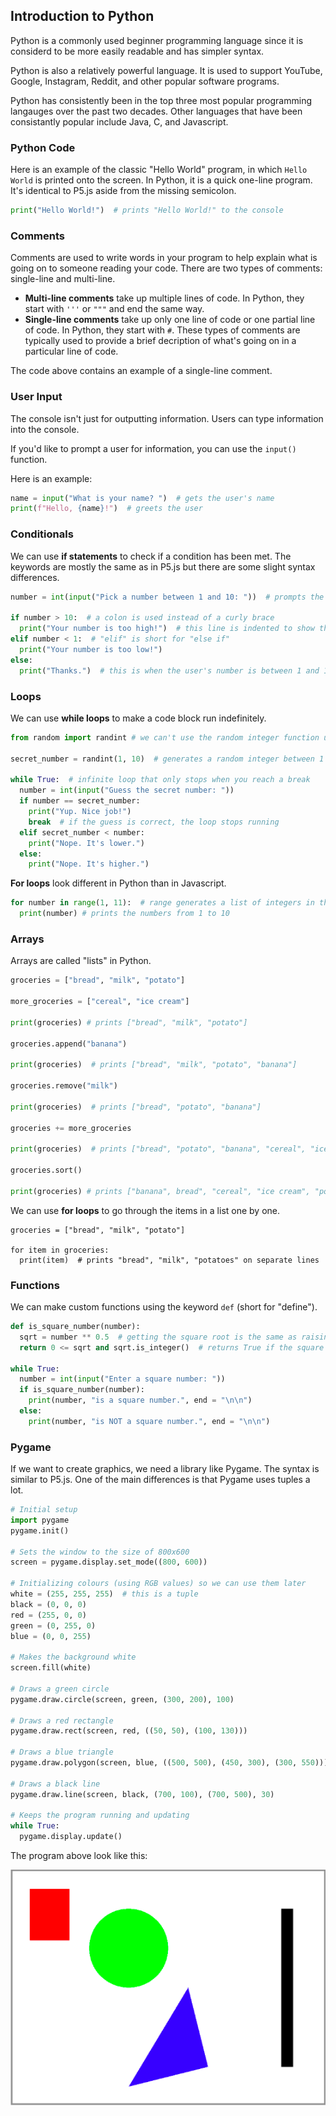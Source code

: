 ## Introduction to Python



Python is a commonly used beginner programming language since it is considerd to be more easily readable and has simpler syntax.

Python is also a relatively powerful language. It is used to support YouTube, Google, Instagram, Reddit, and other popular software programs.

Python has consistently been in the top three most popular programming langauges over the past two decades. Other languages that have been consistantly popular include Java, C, and Javascript.

### Python Code

Here is an example of the classic "Hello World" program, in which `Hello World` is printed onto the screen. In Python, it is a quick one-line program. It's identical to P5.js aside from the missing semicolon.

```python
print("Hello World!")  # prints "Hello World!" to the console
```

### Comments

Comments are used to write words in your program to help explain what is going on to someone reading your code. There are two types of comments: single-line and multi-line.

- **Multi-line comments** take up multiple lines of code. In Python, they start with `'''` or `"""` and end the same way.
- **Single-line comments** take up only one line of code or one partial line of code. In Python, they start with `#`. These types of comments are typically used to provide a brief decription of what's going on in a particular line of code.

The code above contains an example of a single-line comment.

### User Input

The console isn't just for outputting information. Users can type information into the console.

If you'd like to prompt a user for information, you can use the `input()` function. 

Here is an example:

```python
name = input("What is your name? ")  # gets the user's name
print(f"Hello, {name}!")  # greets the user
```

### Conditionals

We can use **if statements** to check if a condition has been met. The keywords are mostly the same as in P5.js but there are some slight syntax differences.

```python
number = int(input("Pick a number between 1 and 10: "))  # prompts the user to enter a number

if number > 10:  # a colon is used instead of a curly brace
  print("Your number is too high!")  # this line is indented to show that it's in a new code block
elif number < 1:  # "elif" is short for "else if"
  print("Your number is too low!")
else:
  print("Thanks.")  # this is when the user's number is between 1 and 10
```

### Loops

We can use **while loops** to make a code block run indefinitely.

```python
from random import randint # we can't use the random integer function unless we import the random library first

secret_number = randint(1, 10)  # generates a random integer between 1 and 10

while True:  # infinite loop that only stops when you reach a break
  number = int(input("Guess the secret number: "))
  if number == secret_number:
    print("Yup. Nice job!")
    break  # if the guess is correct, the loop stops running 
  elif secret_number < number:
    print("Nope. It's lower.")
  else:
    print("Nope. It's higher.")
```

**For loops** look different in Python than in Javascript.

```python
for number in range(1, 11):  # range generates a list of integers in the specified range
  print(number) # prints the numbers from 1 to 10
```

### Arrays

Arrays are called "lists" in Python.

```python
groceries = ["bread", "milk", "potato"]

more_groceries = ["cereal", "ice cream"]

print(groceries) # prints ["bread", "milk", "potato"]

groceries.append("banana")

print(groceries)  # prints ["bread", "milk", "potato", "banana"]

groceries.remove("milk")

print(groceries)  # prints ["bread", "potato", "banana"]

groceries += more_groceries

print(groceries)  # prints ["bread", "potato", "banana", "cereal", "ice cream"]

groceries.sort()

print(groceries) # prints ["banana", bread", "cereal", "ice cream", "potato"]
```

We can use **for loops** to go through the items in a list one by one.

```
groceries = ["bread", "milk", "potato"]

for item in groceries:
  print(item)  # prints "bread", "milk", "potatoes" on separate lines

```

### Functions

We can make custom functions using the keyword `def` (short for "define").

```python
def is_square_number(number):
  sqrt = number ** 0.5  # getting the square root is the same as raising it to the power of half
  return 0 <= sqrt and sqrt.is_integer()  # returns True if the square root is a positive integer and False otherwise

while True: 
  number = int(input("Enter a square number: "))
  if is_square_number(number):
    print(number, "is a square number.", end = "\n\n")
  else:
    print(number, "is NOT a square number.", end = "\n\n")
```

### Pygame

If we want to create graphics, we need a library like Pygame. The syntax is similar to P5.js. One of the main differences is that Pygame uses tuples a lot.

```python
# Initial setup
import pygame
pygame.init()

# Sets the window to the size of 800x600
screen = pygame.display.set_mode((800, 600))

# Initializing colours (using RGB values) so we can use them later
white = (255, 255, 255)  # this is a tuple
black = (0, 0, 0)
red = (255, 0, 0)
green = (0, 255, 0)
blue = (0, 0, 255)

# Makes the background white
screen.fill(white)

# Draws a green circle
pygame.draw.circle(screen, green, (300, 200), 100)

# Draws a red rectangle
pygame.draw.rect(screen, red, ((50, 50), (100, 130)))

# Draws a blue triangle
pygame.draw.polygon(screen, blue, ((500, 500), (450, 300), (300, 550)))

# Draws a black line
pygame.draw.line(screen, black, (700, 100), (700, 500), 30)

# Keeps the program running and updating
while True:
  pygame.display.update()
```

The program above look like this:

![](../Images/Shapes.png)
